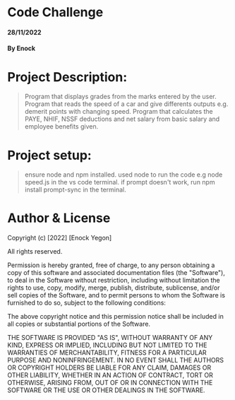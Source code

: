 # Code Challenge
#### 28/11/2022
#### By Enock

# Project Description:
>Program that displays grades from the marks entered by the user.
>Program that reads the speed of a car and give differents outputs e.g. demerit points with changing speed.
>Program that calculates the PAYE, NHIF, NSSF deductions and net salary from basic salary and employee benefits given.

# Project setup:
>ensure node and npm installed.
> used node to run the code e.g node speed.js in the vs code terminal.
> if prompt doesn't work, run npm install prompt-sync in the terminal.

# Author & License
Copyright (c) [2022] [Enock Yegon]

All rights reserved.

Permission is hereby granted, free of charge, to any person obtaining a copy
of this software and associated documentation files (the "Software"), to deal
in the Software without restriction, including without limitation the rights
to use, copy, modify, merge, publish, distribute, sublicense, and/or sell
copies of the Software, and to permit persons to whom the Software is
furnished to do so, subject to the following conditions:

The above copyright notice and this permission notice shall be included in all
copies or substantial portions of the Software.

THE SOFTWARE IS PROVIDED "AS IS", WITHOUT WARRANTY OF ANY KIND, EXPRESS OR
IMPLIED, INCLUDING BUT NOT LIMITED TO THE WARRANTIES OF MERCHANTABILITY,
FITNESS FOR A PARTICULAR PURPOSE AND NONINFRINGEMENT. IN NO EVENT SHALL THE
AUTHORS OR COPYRIGHT HOLDERS BE LIABLE FOR ANY CLAIM, DAMAGES OR OTHER
LIABILITY, WHETHER IN AN ACTION OF CONTRACT, TORT OR OTHERWISE, ARISING FROM,
OUT OF OR IN CONNECTION WITH THE SOFTWARE OR THE USE OR OTHER DEALINGS IN THE
SOFTWARE.